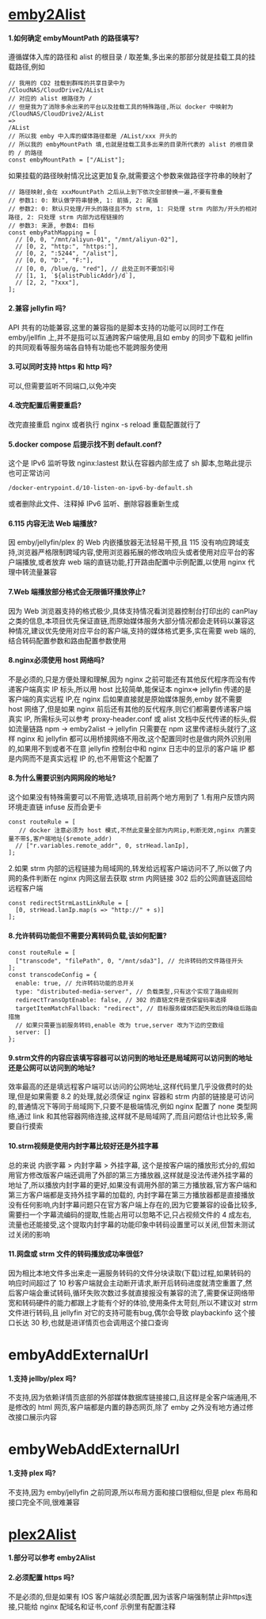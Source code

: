 # [emby2Alist](./emby2Alist/README.md)

#### 1.如何确定 embyMountPath 的路径填写?
遵循媒体入库的路径和 alist 的根目录 / 取差集,多出来的那部分就是挂载工具的挂载路径,例如
````
// 我用的 CD2 挂载到群晖的共享目录中为
/CloudNAS/CloudDrive2/AList
// 对应的 alist 根路径为 /
// 但是我为了消除多余出来的平台以及挂载工具的特殊路径,所以 docker 中映射为
/CloudNAS/CloudDrive2/AList
=>
/AList
// 所以我 emby 中入库的媒体路径都是 /AList/xxx 开头的
// 所以我的 embyMountPath 填,也就是挂载工具多出来的目录所代表的 alist 的根目录的 / 的路径
const embyMountPath = ["/AList"];
````
如果挂载的路径映射情况比这更加复杂,就需要这个参数来做路径字符串的映射了
````
// 路径映射,会在 xxxMountPath 之后从上到下依次全部替换一遍,不要有重叠
// 参数1: 0: 默认做字符串替换, 1: 前插, 2: 尾插
// 参数2: 0: 默认只处理/开头的路径且不为 strm, 1: 只处理 strm 内部为/开头的相对路径, 2: 只处理 strm 内部为远程链接的
// 参数3: 来源, 参数4: 目标
const embyPathMapping = [
  // [0, 0, "/mnt/aliyun-01", "/mnt/aliyun-02"],
  // [0, 2, "http:", "https:"], 
  // [0, 2, ":5244", "/alist"], 
  // [0, 0, "D:", "F:"],
  // [0, 0, /blue/g, "red"], // 此处正则不要加引号
  // [1, 1, `${alistPublicAddr}/d`],
  // [2, 2, "?xxx"],
];
````

#### 2.兼容 jellyfin 吗?
API 共有的功能兼容,这里的兼容指的是脚本支持的功能可以同时工作在 emby/jellfin 上,并不是指可以互通跨客户端使用,且如 emby 的同步下载和 jellfin 的共同观看等服务端各自特有功能也不能跨服务使用

#### 3.可以同时支持 https 和 http 吗?
可以,但需要监听不同端口,以免冲突

#### 4.改完配置后需要重启?
改完直接重启 nginx 或者执行 nginx -s reload 重载配置就行了

#### 5.docker compose 后提示找不到 default.conf?
这个是 IPv6 监听导致 nginx:lastest 默认在容器内部生成了 sh 脚本,忽略此提示也可正常访问
````
/docker-entrypoint.d/10-listen-on-ipv6-by-default.sh
````
或者删除此文件、注释掉 IPv6 监听、删除容器重新生成

#### 6.115 内容无法 Web 端播放?
因 emby/jellyfin/plex 的 Web 内嵌播放器无法轻易干预,且 115 没有响应跨域支持,浏览器严格限制跨域内容,使用浏览器拓展的修改响应头或者使用对应平台的客户端播放,或者放弃 web 端的直链功能,打开路由配置中示例配置,以使用 nginx 代理中转流量兼容

#### 7.Web 端播放部分格式会无限循环播放停止?
因为 Web 浏览器支持的格式极少,具体支持情况看浏览器控制台打印出的 canPlay 之类的信息,本项目优先保证直链,而原始媒体服务大部分情况都会走转码以兼容这种情况,建议优先使用对应平台的客户端,支持的媒体格式更多,实在需要 web 端的,结合转码配置参数和路由配置参数使用

#### 8.nginx必须使用 host 网络吗?
不是必须的,只是方便处理和理解,因为 nginx 之前可能还有其他反代程序而没有传递客户端真实 IP 标头,所以用 host 比较简单,能保证本 nginx=> jellyfin 传递的是客户端的真实远程 IP,在 nginx 后如果直接就是原始媒体服务,emby 就不需要 host 网络了,但是如果 nginx 前后还有其他的反代程序,则它们都需要传递客户端真实 IP, 所需标头可以参考 proxy-header.conf 或 alist 文档中反代传递的标头,假如流量链路 npm -> emby2alist -> jellyfin 只需要在 npm 这里传递标头就行了,这样 nginx 和 jellyfin 都可以用桥接网络不用改,这个配置同时也是做内网外识别用的,如果用不到或者不在意 jellyfin 控制台中和 nginx 日志中的显示的客户端 IP 都是内网而不是真实远程 IP 的,也不用管这个配置了

#### 8.为什么需要识别内网网段的地址?
这个如果没有特殊需要可以不用管,选填项,目前两个地方用到了
1.有用户反馈内网环境走直链 infuse 反而会更卡
````
const routeRule = [
   // docker 注意必须为 host 模式,不然此变量全部为内网ip,判断无效,nginx 内置变量不带$,客户端地址($remote_addr)
  // ["r.variables.remote_addr", 0, strHead.lanIp],
];
````
2.如果 strm 内部的远程链接为局域网的,转发给远程客户端访问不了,所以做了内网的条件判断在 nginx 内网这层去获取 strm 内网链接 302 后的公网直链返回给远程客户端
````
const redirectStrmLastLinkRule = [
  [0, strHead.lanIp.map(s => "http://" + s)]
];
````

#### 8.允许转码功能但不需要分离转码负载,该如何配置?
````
const routeRule = [
  ["transcode", "filePath", 0, "/mnt/sda3"], // 允许转码的文件路径开头
];
const transcodeConfig = {
  enable: true, // 允许转码功能的总开关
  type: "distributed-media-server", // 负载类型,只有这个实现了路由规则
  redirectTransOptEnable: false, // 302 的直链文件是否保留码率选择
  targetItemMatchFallback: "redirect", // 目标服务媒体匹配失败后的降级后路由措施
  // 如果只需要当前服务转码,enable 改为 true,server 改为下边的空数组
  server: []
};
````

#### 9.strm文件的内容应该填写容器可以访问到的地址还是局域网可以访问到的地址还是公网可以访问到的地址?
效率最高的还是填远程客户端可以访问的公网地址,这样代码里几乎没做费时的处理,但是如果需要 8.2 的处理,就必须保证 nginx 容器和 strm 内部的链接是可访问的,普通情况下等同于局域网下,只要不是极端情况,例如 nginx 配置了 none 类型网络,通过 link 和其他容器网络连接,这样就不是局域网了,而且问题估计也比较多,需要自行摸索

#### 10.strm视频是使用内封字幕比较好还是外挂字幕
总的来说 内嵌字幕 > 内封字幕 > 外挂字幕,
这个是按客户端的播放形式分的,假如用官方修改版客户端还调用了外部的第三方播放器,这样就是没法传递外挂字幕的地址了,所以播放内封字幕的更好,如果没有调用外部的第三方播放器,官方客户端和第三方客户端都是支持外挂字幕的加载的,
内封字幕在第三方播放器都是直接播放没有任何影响,内封字幕问题只在官方客户端上存在的,因为它要兼容的设备比较多,需要扫一个字幕流编码的提取,性能占用可以忽略不记,只占视频文件的 4 成左右,流量也还能接受,这个提取内封字幕的功能印象中转码设置里可以关闭,但暂未测试过关闭的影响

#### 11.网盘或 strm 文件的转码播放成功率很低?
因为相比本地文件多出来走一遍服务转码的文件分块读取(下载)过程,如果转码的响应时间超过了 10 秒客户端就会主动断开请求,断开后转码进度就清空重置了,然后客户端会重试转码,循环失败次数过多就直接报没有兼容的流了,需要保证网络带宽和转码硬件的能力都跟上才能有个好的体验,使用条件太苛刻,所以不建议对 strm 文件进行转码,且 jellyfin 对它的支持可能有bug,偶尔会导致 playbackinfo 这个接口长达 30 秒,也就是进详情页也会调用这个接口查询

# embyAddExternalUrl

#### 1.支持 jellby/plex 吗?
不支持,因为依赖详情页底部的外部媒体数据库链接接口,且这样是全客户端通用,不是修改的 html 网页,客户端都是内置的静态网页,除了 emby 之外没有地方通过修改接口展示内容

# embyWebAddExternalUrl

#### 1.支持 plex 吗?
不支持,因为 emby/jellyfin 之前同源,所以布局方面和接口很相似,但是 plex 布局和接口完全不同,很难兼容

# [plex2Alist](./plex2Alist/README.md)

#### 1.部分可以参考 emby2Alist

#### 2.必须配置 https 吗?
不是必须的,但是如果有 IOS 客户端就必须配置,因为该客户端强制禁止非https连接,只能给 nginx 配域名和证书,conf 示例里有配置注释
